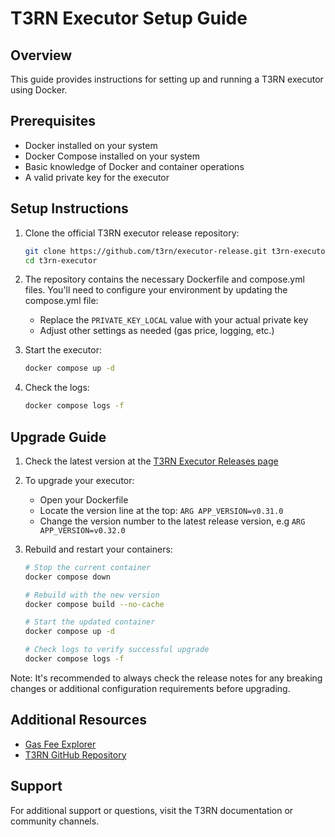 # T3RN Executor Setup Guide

## Overview
This guide provides instructions for setting up and running a T3RN executor using Docker.

## Prerequisites
- Docker installed on your system
- Docker Compose installed on your system
- Basic knowledge of Docker and container operations
- A valid private key for the executor

## Setup Instructions

1. Clone the official T3RN executor release repository:
   ```bash
   git clone https://github.com/t3rn/executor-release.git t3rn-executor
   cd t3rn-executor
   ```

2. The repository contains the necessary Dockerfile and compose.yml files. You'll need to configure your environment by updating the compose.yml file:
   - Replace the `PRIVATE_KEY_LOCAL` value with your actual private key
   - Adjust other settings as needed (gas price, logging, etc.)

3. Start the executor:
   ```bash
   docker compose up -d
   ```

4. Check the logs:
   ```bash
   docker compose logs -f
   ```

## Upgrade Guide

1. Check the latest version at the [T3RN Executor Releases page](https://github.com/t3rn/executor-release/releases/)

2. To upgrade your executor:
   - Open your Dockerfile
   - Locate the version line at the top: `ARG APP_VERSION=v0.31.0`
   - Change the version number to the latest release version, e.g `ARG APP_VERSION=v0.32.0`

3. Rebuild and restart your containers:
   ```bash
   # Stop the current container
   docker compose down

   # Rebuild with the new version
   docker compose build --no-cache

   # Start the updated container
   docker compose up -d

   # Check logs to verify successful upgrade
   docker compose logs -f
   ```

Note: It's recommended to always check the release notes for any breaking changes or additional configuration requirements before upgrading.

## Additional Resources
- [Gas Fee Explorer](https://brn.explorer.caldera.xyz/)
- [T3RN GitHub Repository](https://github.com/t3rn)

## Support
For additional support or questions, visit the T3RN documentation or community channels.